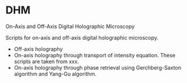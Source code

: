 # DHM
On-Axis and Off-Axis Digital Holographic Microscopy

Scripts for on-axis and off-axis digital holographic microscopy.
* Off-axis holography
* On-axis holography through transport of intensity equation. These scripts are taken from xxx.
* On-axis holography through phase retrieval using Gerchberg-Saxton algorithm and Yang-Gu algorithm.
